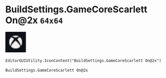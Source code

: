 # BuildSettings.GameCoreScarlett On@2x `64x64`
<img src="/img/BuildSettings.GameCoreScarlett%20On.png" width=64 height=64>

``` CSharp
EditorGUIUtility.IconContent("BuildSettings.GameCoreScarlett On@2x")
```
```
BuildSettings.GameCoreScarlett On@2x
```
